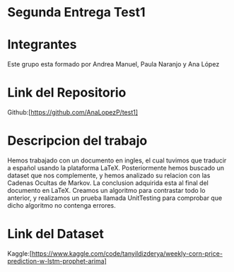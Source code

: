 # Segunda Entrega Test1
# Integrantes
Este grupo esta formado por Andrea Manuel, Paula Naranjo y Ana López 
# Link del Repositorio
Github:[https://github.com/AnaLopezP/test1]
# Descripcion del trabajo
Hemos trabajado con un documento en ingles, el cual tuvimos que traducir a español usando la plataforma LaTeX. Posteriormente hemos buscado un dataset que nos complemente, y hemos analizado su relacion con las Cadenas Ocultas de Markov. La conclusion adquirida esta al final del documento en LaTeX. Creamos un algoritmo para contrastar todo lo anterior, y realizamos un prueba llamada UnitTesting para comprobar que dicho algoritmo no contenga errores.
# Link del Dataset
Kaggle:[https://www.kaggle.com/code/tanyildizderya/weekly-corn-price-prediction-w-lstm-prophet-arima]